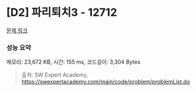 # [D2] 파리퇴치3 - 12712 

[문제 링크](https://swexpertacademy.com/main/code/problem/problemDetail.do?contestProbId=AXuARWAqDkQDFARa) 

### 성능 요약

메모리: 23,672 KB, 시간: 155 ms, 코드길이: 3,304 Bytes



> 출처: SW Expert Academy, https://swexpertacademy.com/main/code/problem/problemList.do